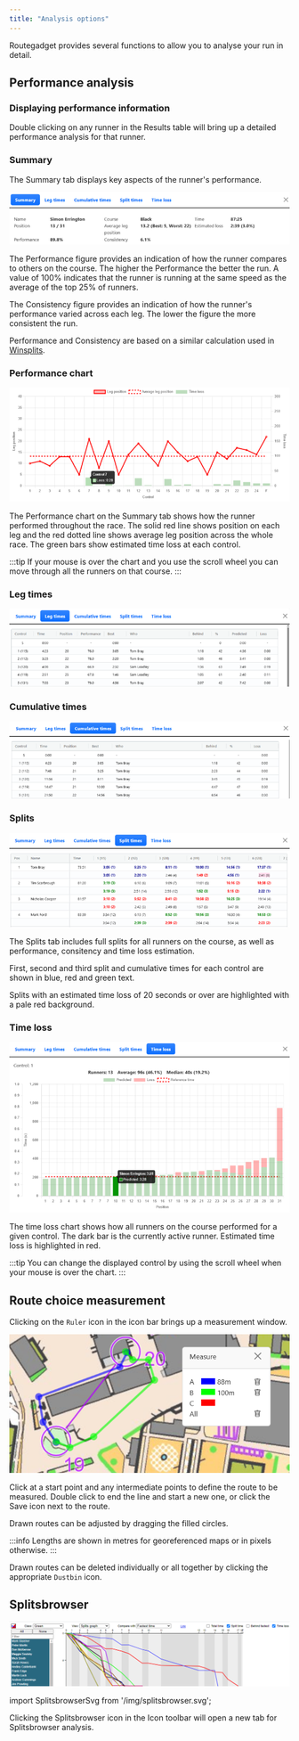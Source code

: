 ```yaml
---
title: "Analysis options"
---
```


Routegadget provides several functions to allow you to analyse your run in detail.

## Performance analysis

### Displaying performance information

Double clicking on any runner in the Results table will bring up a detailed performance analysis for that runner.

### Summary

The Summary tab displays key aspects of the runner's performance.

![Performance information](../img/performance.png)

The Performance figure provides an indication of how the runner compares to others on the course. The higher the Performance the better the run. A value of 100% indicates that the runner is running at the same speed as the average of the top 25% of runners.

The Consistency figure provides an indication of how the runner's performance varied across each leg. The lower the figure the more consistent the run.

Performance and Consistency are based on a similar calculation used in [Winsplits](http://obasen.orientering.se/winsplits/default.aspx?lang=en).

### Performance chart

![Performance chart](../img/perf-chart.png)

The Performance chart on the Summary tab shows how the runner performed throughout the race. The solid red line shows position on each leg and the red dotted line shows average leg position across the whole race. The green bars show estimated time loss at each control.

:::tip
If your mouse is over the chart and you use the scroll wheel you can move through all the runners on that course.
:::

### Leg times

![Leg times](../img/leg-times-tab.png)

### Cumulative times

![Cumulative times](../img/cumulative-times-tab.png)

### Splits

![Splits](../img/splits-tab.png)

The Splits tab includes full splits for all runners on the course, as well as performance, consitency and time loss estimation.

First, second and third split and cumulative times for each control are shown in blue, red and green text.

Splits with an estimated time loss of 20 seconds or over are highlighted with a pale red background.

### Time loss

![Time loss chart](../img/time-loss-chart.png)

The time loss chart shows how all runners on the course performed for a given control. The dark bar is the currently active runner. Estimated time loss is highlighted in red.

:::tip
You can change the displayed control by using the scroll wheel when your mouse is over the chart.
:::

## Route choice measurement

Clicking on the `Ruler` icon in the icon bar brings up a measurement window.

![Measuring](../img/measuring.png)

Click at a start point and any intermediate points to define the route to be measured. Double click to end the line and start a new one, or click the Save icon next to the route.

Drawn routes can be adjusted by dragging the filled circles.

:::info
Lengths are shown in metres for georeferenced maps or in pixels otherwise.
:::

Drawn routes can be deleted individually or all together by clicking the appropriate `Dustbin` icon.

## Splitsbrowser

![Splitsbrowser](../img/splitsbrowser-screen.png)

import SplitsbrowserSvg from '/img/splitsbrowser.svg';

<SplitsbrowserSvg />

Clicking the Splitsbrowser icon in the Icon toolbar will open a new tab for Splitsbrowser analysis.
